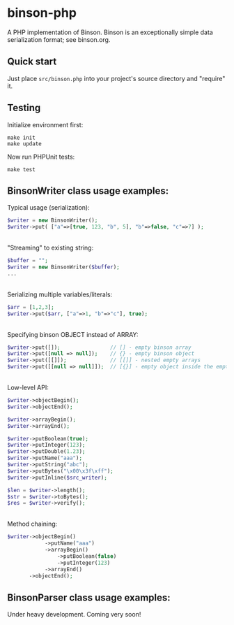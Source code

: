 # binson-php
A PHP implementation of Binson. Binson is an exceptionally simple data serialization format; see binson.org. 


Quick start
-----------

Just place `src/binson.php` into your project's source directory and "require" it.

Testing
-----------

Initialize environment first:
```
make init
make update
```

Now run PHPUnit tests:
```
make test
```

BinsonWriter class usage examples:
-----------

Typical usage (serialization):
```PHP
$writer = new BinsonWriter();
$writer->put( ["a"=>[true, 123, "b", 5], "b"=>false, "c"=>7] );
```
&nbsp;  
"Streaming" to existing string:
```PHP
$buffer = "";
$writer = new BinsonWriter($buffer);
...
```
&nbsp;  
Serializing multiple variables/literals:
```PHP
$arr = [1,2,3];
$writer->put($arr, ["a"=>1, "b"=>"c"], true);
```
&nbsp;  
Specifying binson OBJECT instead of ARRAY:
```PHP
$writer->put([]);                // [] - empty binson array
$writer->put([null => null]);    // {} - empty binson object
$writer->put([[]]);              // [[]] - nested empty arrays
$writer->put([[null => null]]);  // [{}] - empty object inside the empty array
```
&nbsp;  
Low-level API:
```PHP
$writer->objectBegin();
$writer->objectEnd();

$writer->arrayBegin();
$writer->arrayEnd();

$writer->putBoolean(true);
$writer->putInteger(123);
$writer->putDouble(1.23);
$writer->putName("aaa");
$writer->putString("abc");
$writer->putBytes("\x00\x3f\xff");
$writer->putInline($src_writer);

$len = $writer->length();
$str = $writer->toBytes();
$res = $writer->verify();
```
&nbsp;  
Method chaining:
```PHP
$writer->objectBegin()
            ->putName("aaa")
            ->arrayBegin()
                ->putBoolean(false)
                ->putInteger(123)
            ->arrayEnd()
       ->objectEnd();
```

BinsonParser class usage examples:
-----------

Under heavy development. Coming very soon!
